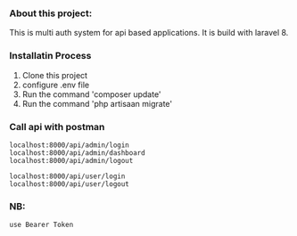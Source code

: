### About this project:
This is multi auth system for api based applications. It is build with laravel 8.

### Installatin Process

 1. Clone this project
 2. configure .env file
 3. Run the command 'composer update'
 4. Run the command 'php artisaan migrate'

 ### Call api with postman

    localhost:8000/api/admin/login
    localhost:8000/api/admin/dashboard
    localhost:8000/api/admin/logout

    localhost:8000/api/user/login
    localhost:8000/api/user/logout

 ### NB:
    use Bearer Token

